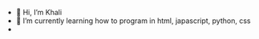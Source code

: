- 👋 Hi, I’m Khali
- 🌱 I’m currently learning how to program in html, japascript, python, css
-

<!---
itskhali/itskhali is a ✨ special ✨ repository because its `README.md` (this file) appears on your GitHub profile.
You can click the Preview link to take a look at your changes.
--->
